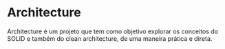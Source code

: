 # Architecture

Architecture é um projeto que tem como objetivo explorar os conceitos do SOLID e também do clean architecture, de uma maneira prática e direta.
